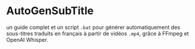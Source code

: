 # AutoGenSubTitle
un guide complet et un script `.bat` pour générer automatiquement des sous-titres traduits en français à partir de vidéos `.mp4`, grâce à FFmpeg et OpenAI Whisper.
